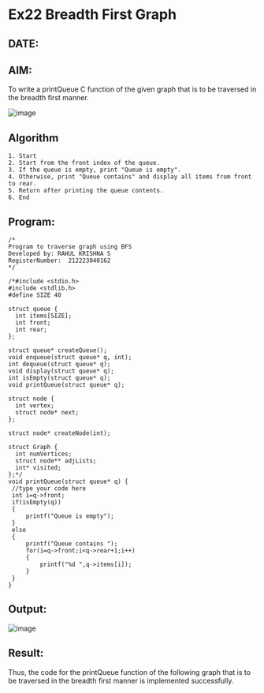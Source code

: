 # Ex22 Breadth First Graph
## DATE:
## AIM:
To write a printQueue C function of the given graph that is to be traversed in the breadth first manner.

![image](https://github.com/user-attachments/assets/f483f48c-6af0-4027-a993-01c108a50933)


## Algorithm
```
1. Start
2. Start from the front index of the queue.
3. If the queue is empty, print "Queue is empty".
4. Otherwise, print "Queue contains" and display all items from front to rear.
5. Return after printing the queue contents.
6. End
```  
## Program:
```
/*
Program to traverse graph using BFS
Developed by: RAHUL KRISHNA S
RegisterNumber:  212223040162
*/
```
```
/*#include <stdio.h>
#include <stdlib.h>
#define SIZE 40
 
struct queue {
  int items[SIZE];
  int front;
  int rear;
};
 
struct queue* createQueue();
void enqueue(struct queue* q, int);
int dequeue(struct queue* q);
void display(struct queue* q);
int isEmpty(struct queue* q);
void printQueue(struct queue* q);
 
struct node {
  int vertex;
  struct node* next;
};
 
struct node* createNode(int);
 
struct Graph {
  int numVertices;
  struct node** adjLists;
  int* visited;
};*/
void printQueue(struct queue* q) {
 //type your code here   
 int i=q->front;
 if(isEmpty(q))
 {
     printf("Queue is empty");
 }
 else
 {
     printf("Queue contains ");
     for(i=q->front;i<q->rear+1;i++)
     {
         printf("%d ",q->items[i]);
     }
 }
}
```
## Output:
![image](https://github.com/user-attachments/assets/12b99cdf-3e7f-490b-b8df-bd0967b0dac1)

## Result:
Thus, the code for the printQueue function of the following graph that is to be traversed in the breadth first manner is implemented successfully.
